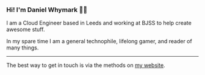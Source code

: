 ### Hi! I'm Daniel Whymark 👋🏻

I am a Cloud Engineer based in Leeds and working at BJSS to help create awesome stuff.

In my spare time I am a general technophile, lifelong gamer, and reader of many things.

---

The best way to get in touch is via the methods on [my website](https://whymark.net/).
